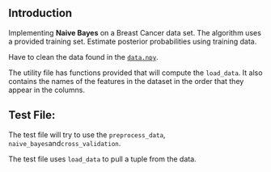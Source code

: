 ## Introduction
Implementing **Naive Bayes** on a Breast Cancer data set. The algorithm uses a provided training set. Estimate posterior probabilities using training data.

Have to clean the data found in the [`data.npy`](./data.npy).

The utility file has functions provided that will compute the `load_data`.
It also contains the names of the features in the dataset in the order that they appear in the columns.


## Test File:
The test file will try to use the `preprocess_data`, `naive_bayes`and`cross_validation`.

The test file uses `load_data` to pull a tuple from the data.
